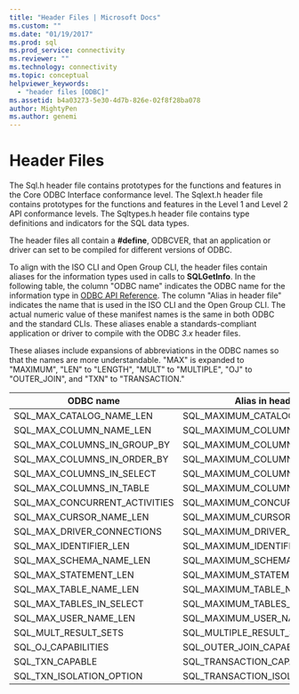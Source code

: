 ```yaml
---
title: "Header Files | Microsoft Docs"
ms.custom: ""
ms.date: "01/19/2017"
ms.prod: sql
ms.prod_service: connectivity
ms.reviewer: ""
ms.technology: connectivity
ms.topic: conceptual
helpviewer_keywords: 
  - "header files [ODBC]"
ms.assetid: b4a03273-5e30-4d7b-826e-02f8f28ba078
author: MightyPen
ms.author: genemi
---
```

# Header Files
The Sql.h header file contains prototypes for the functions and features in the Core ODBC Interface conformance level. The Sqlext.h header file contains prototypes for the functions and features in the Level 1 and Level 2 API conformance levels. The Sqltypes.h header file contains type definitions and indicators for the SQL data types.  
  
 The header files all contain a **#define**, ODBCVER, that an application or driver can set to be compiled for different versions of ODBC.  
  
 To align with the ISO CLI and Open Group CLI, the header files contain aliases for the information types used in calls to **SQLGetInfo**. In the following table, the column "ODBC name" indicates the ODBC name for the information type in [ODBC API Reference](../../../odbc/reference/syntax/odbc-api-reference.md). The column "Alias in header file" indicates the name that is used in the ISO CLI and the Open Group CLI. The actual numeric value of these manifest names is the same in both ODBC and the standard CLIs. These aliases enable a standards-compliant application or driver to compile with the ODBC *3.x* header files.  
  
 These aliases include expansions of abbreviations in the ODBC names so that the names are more understandable. "MAX" is expanded to "MAXIMUM", "LEN" to "LENGTH", "MULT" to "MULTIPLE", "OJ" to "OUTER_JOIN", and "TXN" to "TRANSACTION."  
  
|ODBC name|Alias in header file|  
|---------------|--------------------------|  
|SQL_MAX_CATALOG_NAME_LEN|SQL_MAXIMUM_CATALOG_NAME_LENGTH|  
|SQL_MAX_COLUMN_NAME_LEN|SQL_MAXIMUM_COLUMN_NAME_LENGTH|  
|SQL_MAX_COLUMNS_IN_GROUP_BY|SQL_MAXIMUM_COLUMNS_IN_GROUP_BY|  
|SQL_MAX_COLUMNS_IN_ORDER_BY|SQL_MAXIMUM_COLUMNS_IN_ORDER_BY|  
|SQL_MAX_COLUMNS_IN_SELECT|SQL_MAXIMUM_COLUMNS_IN_SELECT|  
|SQL_MAX_COLUMNS_IN_TABLE|SQL_MAXIMUM_COLUMNS_IN_TABLE|  
|SQL_MAX_CONCURRENT_ACTIVITIES|SQL_MAXIMUM_CONCURRENT_ACTIVITIES|  
|SQL_MAX_CURSOR_NAME_LEN|SQL_MAXIMUM_CURSOR_NAME_LENGTH|  
|SQL_MAX_DRIVER_CONNECTIONS|SQL_MAXIMUM_DRIVER_CONNECTIONS|  
|SQL_MAX_IDENTIFIER_LEN|SQL_MAXIMUM_IDENTIFIER_LENGTH|  
|SQL_MAX_SCHEMA_NAME_LEN|SQL_MAXIMUM_SCHEMA_NAME_LENGTH|  
|SQL_MAX_STATEMENT_LEN|SQL_MAXIMUM_STATEMENT_LENGTH|  
|SQL_MAX_TABLE_NAME_LEN|SQL_MAXIMUM_TABLE_NAME_LENGTH|  
|SQL_MAX_TABLES_IN_SELECT|SQL_MAXIMUM_TABLES_IN_SELECT|  
|SQL_MAX_USER_NAME_LEN|SQL_MAXIMUM_USER_NAME_LENGTH|  
|SQL_MULT_RESULT_SETS|SQL_MULTIPLE_RESULT_SETS|  
|SQL_OJ_CAPABILITIES|SQL_OUTER_JOIN_CAPABILITIES|  
|SQL_TXN_CAPABLE|SQL_TRANSACTION_CAPABLE|  
|SQL_TXN_ISOLATION_OPTION|SQL_TRANSACTION_ISOLATION_OPTION|
